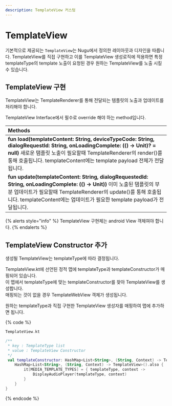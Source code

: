 ```yaml
---
description: TemplateView 커스텀
---
```


# TemplateView

기본적으로 제공되는 `TemplateView`는 Nugu에서 정의한 레이아웃과 디자인을 따릅니다. TemplateView를 직접 구현하고 이를 TemplateView 생성로직에 적용하면 특정 templateType의 template 노출이 요청된 경우 원하는 TemplateView를 노출 시킬 수 있습니다.

## TemplateView 구현

TemplateView는 TemplateRenderer를 통해 전달되는 템플릿의 노출과 업데이트를 처리해야 합니다.

TemplateView Interface에서 필수로 override 해야 하는 method입니다.

| Methods |
| :--- |
| **fun load(templateContent: String, deviceTypeCode: String, dialogRequestId: String, onLoadingComplete: (() -&gt; Unit)? = null)** 새로운 탬플릿 노출이 필요할때 TemplateRenderer의 render()를 통해 호출됩니다. templateContent에는 template payload 전체가 전달됩니다. |
| **fun update(templateContent: String, dialogRequestedId: String, onLoadingComplete: \(\(\) -&gt; Unit\)\)** 이미 노출된 탬플릿의 부분 업데이트가 필요할때 TemplateRenderer의 update\(\)를 통해 호출됩니다. templateContent에는 업데이트가 필요한 template payload가 전달됩니다. |

{% alerts style="info" %}
TemplateView 구현체는 android View 객체여야 합니다.
{% endalerts %}

## TemplateView Constructor 추가

생성될 TemplateView는 templateType에 따라 결정됩니다.

TemplateView.kt에 선언된 정적 맵에 templateType과 templateConstructor가 매핑되어 있습니다.  
이 맵에서 templateType에 맞는 templateConstructor를 찾아 TemplateView를 생성합니다.  
매핑되는 것이 없을 경우 TemplateWebView 객체가 생성됩니다.

원하는 templateType과 직접 구현한 TemplateView 생성자를 매핑하여 맵에 추가하면 됩니다.

{% code %}
```kotlin
TemplateView.kt

/**
 * key : TemplateType list
 * value : TemplateView Constructor
 */
 val templateConstructor: HashMap<List<String>, (String, Context) -> TemplateView> by lazy {
    HashMap<List<String>, (String, Context) -> TemplateView>().also {
        it[MEDIA_TEMPLATE_TYPES] = { templateType, context ->
            DisplayAudioPlayer(templateType, context)
        }
    }
}
```
{% endcode %}

